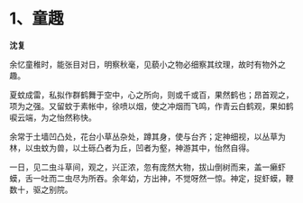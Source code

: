 # 1、童趣

**沈复**

余忆童稚时，能张目对日，明察秋毫，见藐小之物必细察其纹理，故时有物外之趣。

夏蚊成雷，私拟作群鹤舞于空中，心之所向，则或千或百，果然鹤也；昂首观之，项为之强。又留蚊于素帐中，徐喷以烟，使之冲烟而飞鸣，作青云白鹤观，果如鹤唳云端，为之怡然称快。

余常于土墙凹凸处，花台小草丛杂处，蹲其身，使与台齐；定神细视，以丛草为林，以虫蚊为兽，以土砾凸者为丘，凹者为壑，神游其中，怡然自得。

一日，见二虫斗草间，观之，兴正浓，忽有庞然大物，拔山倒树而来，盖一癞虾蟆，舌一吐而二虫尽为所吞。余年幼，方出神，不觉呀然一惊。神定，捉虾蟆，鞭数十，驱之别院。